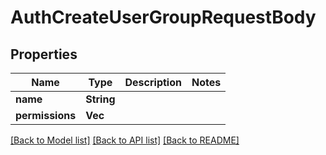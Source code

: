 # AuthCreateUserGroupRequestBody

## Properties

Name | Type | Description | Notes
------------ | ------------- | ------------- | -------------
**name** | **String** |  | 
**permissions** | **Vec<String>** |  | 

[[Back to Model list]](../README.md#documentation-for-models) [[Back to API list]](../README.md#documentation-for-api-endpoints) [[Back to README]](../README.md)


